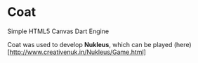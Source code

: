 Coat
====

Simple HTML5 Canvas Dart Engine

Coat was used to develop **Nukleus**, which can be played (here)[http://www.creativenuk.in/Nukleus/Game.html]

